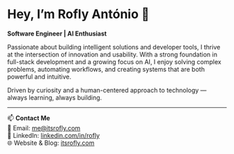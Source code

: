 # Hey, I’m Rofly António 👋  
**Software Engineer | AI Enthusiast**

Passionate about building intelligent solutions and developer tools, I thrive at the intersection of innovation and usability. With a strong foundation in full-stack development and a growing focus on AI, I enjoy solving complex problems, automating workflows, and creating systems that are both powerful and intuitive.

Driven by curiosity and a human-centered approach to technology — always learning, always building.

---

📫 **Contact Me**  
📧 Email: [me@itsrofly.com](mailto:me@itsrofly.com)  
🔗 LinkedIn: [linkedin.com/in/rofly](https://www.linkedin.com/in/rofly/)  
🌐 Website & Blog: [itsrofly.com](https://itsrofly.com/)
